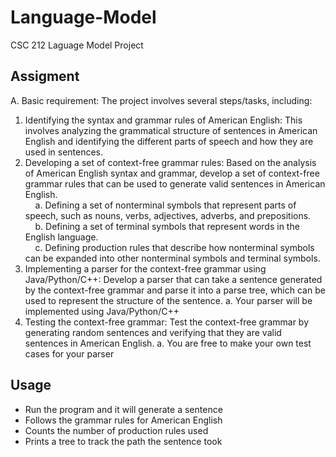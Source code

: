 # Language-Model
CSC 212 Laguage Model Project

## Assigment 

A. Basic requirement: The project involves several steps/tasks, including:

1. Identifying the syntax and grammar rules of American English: This involves analyzing the grammatical structure of sentences in American English and identifying the different parts of speech and how they are used in sentences.
2. Developing a set of context-free grammar rules: Based on the analysis of American English syntax and grammar, develop a set of context-free grammar rules that can be used to generate valid sentences in American English.
  <br />&nbsp;&nbsp;&nbsp; a. Defining a set of nonterminal symbols that represent parts of speech, such as nouns, verbs, adjectives, adverbs, and prepositions.
  <br />&nbsp;&nbsp;&nbsp; b. Defining a set of terminal symbols that represent words in the English language.
  <br />&nbsp;&nbsp;&nbsp; c. Defining production rules that describe how nonterminal symbols can be expanded
  into other nonterminal symbols and terminal symbols.
3. Implementing a parser for the context-free grammar using Java/Python/C++: Develop a
parser that can take a sentence generated by the context-free grammar and parse it into a parse tree, which can be used to represent the structure of the sentence.
a. Your parser will be implemented using Java/Python/C++
4. Testing the context-free grammar: Test the context-free grammar by generating random sentences and verifying that they are valid sentences in American English.
a. You are free to make your own test cases for your parser


## Usage 
- Run the program and it will generate a sentence
- Follows the grammar rules for American English
- Counts the number of production rules used
- Prints a tree to track the path the sentence took
